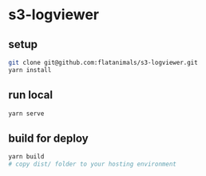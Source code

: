 # s3-logviewer

## setup
```bash
git clone git@github.com:flatanimals/s3-logviewer.git
yarn install
```

## run local
```bash
yarn serve
```

## build for deploy
```bash
yarn build
# copy dist/ folder to your hosting environment
```
